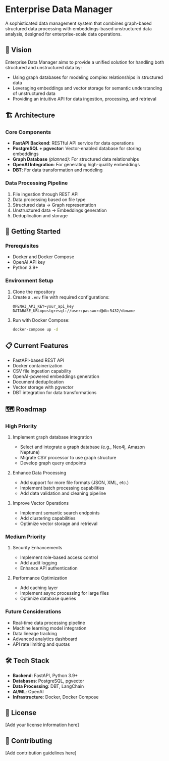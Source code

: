 # Enterprise Data Manager

A sophisticated data management system that combines graph-based structured data processing with embeddings-based unstructured data analysis, designed for enterprise-scale data operations.

## 🎯 Vision

Enterprise Data Manager aims to provide a unified solution for handling both structured and unstructured data by:
- Using graph databases for modeling complex relationships in structured data
- Leveraging embeddings and vector storage for semantic understanding of unstructured data
- Providing an intuitive API for data ingestion, processing, and retrieval

## 🏗️ Architecture

### Core Components
- **FastAPI Backend**: RESTful API service for data operations
- **PostgreSQL + pgvector**: Vector-enabled database for storing embeddings
- **Graph Database** *(planned)*: For structured data relationships
- **OpenAI Integration**: For generating high-quality embeddings
- **DBT**: For data transformation and modeling

### Data Processing Pipeline
1. File ingestion through REST API
2. Data processing based on file type
3. Structured data → Graph representation
4. Unstructured data → Embeddings generation
5. Deduplication and storage

## 🚀 Getting Started

### Prerequisites
- Docker and Docker Compose
- OpenAI API key
- Python 3.9+

### Environment Setup
1. Clone the repository
2. Create a `.env` file with required configurations:
   ```
   OPENAI_API_KEY=your_api_key
   DATABASE_URL=postgresql://user:password@db:5432/dbname
   ```
3. Run with Docker Compose:
   ```bash
   docker-compose up -d
   ```

## 📋 Current Features
- FastAPI-based REST API
- Docker containerization
- CSV file ingestion capability
- OpenAI-powered embeddings generation
- Document deduplication
- Vector storage with pgvector
- DBT integration for data transformations

## 🗺️ Roadmap

### High Priority
1. Implement graph database integration
   - Select and integrate a graph database (e.g., Neo4j, Amazon Neptune)
   - Migrate CSV processor to use graph structure
   - Develop graph query endpoints

2. Enhance Data Processing
   - Add support for more file formats (JSON, XML, etc.)
   - Implement batch processing capabilities
   - Add data validation and cleaning pipeline

3. Improve Vector Operations
   - Implement semantic search endpoints
   - Add clustering capabilities
   - Optimize vector storage and retrieval

### Medium Priority
1. Security Enhancements
   - Implement role-based access control
   - Add audit logging
   - Enhance API authentication

2. Performance Optimization
   - Add caching layer
   - Implement async processing for large files
   - Optimize database queries

### Future Considerations
- Real-time data processing pipeline
- Machine learning model integration
- Data lineage tracking
- Advanced analytics dashboard
- API rate limiting and quotas

## 🛠️ Tech Stack
- **Backend**: FastAPI, Python 3.9+
- **Databases**: PostgreSQL, pgvector
- **Data Processing**: DBT, LangChain
- **AI/ML**: OpenAI
- **Infrastructure**: Docker, Docker Compose

## 📄 License
[Add your license information here]

## 👥 Contributing
[Add contribution guidelines here]